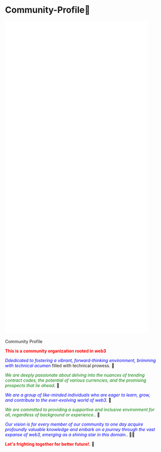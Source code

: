 # Community-Profile🌈

![Metrics](/github-metrics.svg)

Community Profile

**<font color='red'>This is a community organization rooted in web3</font>** 

*<font color='blue'>Ddedicated to fostering a vibrant, forward-thinking environment, brimming with technical acumen</font>* filled with technical prowess. 🌈

*<font color='green'> We are deeply passionate about delving into the nuances of trending contract codes, the potential of various currencies, and the promising prospects that lie ahead</font>*. 🍿

*<font color='blue'>We are a group of like-minded individuals who are eager to learn, grow, and contribute to the ever-evolving world of web3.</font>* 🍿

*<font color='green'> We are committed to providing a supportive and inclusive environment for all, regardless of background or experience.</font>*. 🧙

*<font color='blue'>Our vision is for every member of our community to one day acquire profoundly valuable knowledge and embark on a journey through the vast expanse of web3, emerging as a shining star in this domain.</font>*. 👩‍💻

**<font color='red'>Let's frighting together for better future!</font>**. 🌈
<!--

**Here are some ideas to get you started:**

🙋‍♀️ A short introduction - what is your organization all about?
🌈 Contribution guidelines - how can the community get involved?
👩‍💻 Useful resources - where can the community find your docs? Is there anything else the community should know?
🍿 Fun facts - what does your team eat for breakfast?
🧙 Remember, you can do mighty things with the power of [Markdown](https://docs.github.com/github/writing-on-github/getting-started-with-writing-and-formatting-on-github/basic-writing-and-formatting-syntax)
-->
